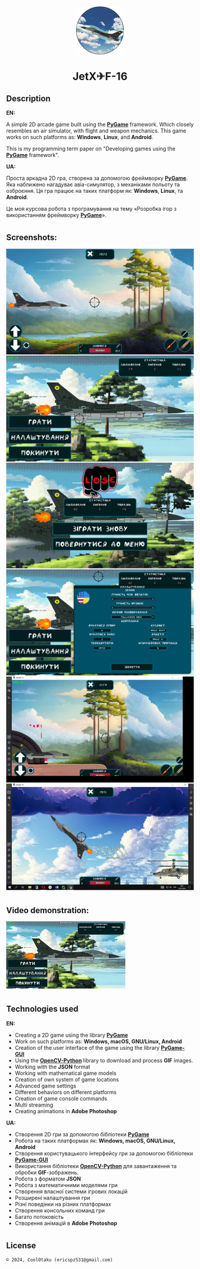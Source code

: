 <p align="center"><img width="128" height="128" src="assets/images/icon.png"/></p>
<h1 align="center">JetX✈F-16</h1>

## Description
<b>EN:</b>

A simple 2D arcade game built using the [**PyGame**](https://www.pygame.org/news) framework. Which closely resembles an air simulator, with flight and weapon mechanics.
This game works on such platforms as: **Windows**, **Linux**, and **Android**.

This is my programming term paper on "Developing games using the [**PyGame**](https://www.pygame.org/news) framework".

<b>UA:</b>

Проста аркадна 2D гра, створена за допомогою фреймворку [**PyGame**](https://www.pygame.org/news). Яка наближено нагадуває авіа-симулятор, з механіками польоту та озброєння.
Ця гра працює на таких платформ як: **Windows**, **Linux**, та **Android**.

Це моя курсова робота з програмування на тему «Розробка ігор з використанням фреймворку [**PyGame**](https://www.pygame.org/news)».

#
## Screenshots:
<p align="center">
  <img src="screenshots/1.png" height="20%"/>
  <img src="screenshots/2.jpg" height="20%"/>
  <img src="screenshots/3.png" height="20%"/>
  <img src="screenshots/4.png" height="20%"/>
  <img src="screenshots/5.jpg" height="20%"/>
  <img src="screenshots/6.png" height="20%"/>
</p>

#
## Video demonstration:
[![Video demonstration](screenshots/demo.webp)](https://www.youtube.com/watch?v=etoVw_5Qjeo)

#
## Technologies used
<b>EN:</b>
- Creating a 2D game using the library [**PyGame**](https://www.pygame.org)
- Work on such platforms as: **Windows, macOS, GNU/Linux, Android**
- Creation of the user interface of the game using the library [**PyGame-GUI**](https://pygame-gui.readthedocs.io)
- Using the [**OpenCV-Python**](https://pypi.org/project/opencv-python/) library to download and process **GIF** images.
- Working with the **JSON** format
- Working with mathematical game models
- Creation of own system of game locations
- Advanced game settings
- Different behaviors on different platforms
- Creation of game console commands
- Multi streaming
- Creating animations in **Adobe Photoshop**

<b>UA:</b>
- Створення 2D гри за допомогою бібліотеки [**PyGame**](https://www.pygame.org)
- Робота на таких платформах як: **Windows, macOS, GNU/Linux, Android**
- Створення користувацького інтерфейсу гри за допомогою бібліотеки [**PyGame-GUI**](https://pygame-gui.readthedocs.io)
- Використання бібліотеки [**OpenCV-Python**](https://pypi.org/project/opencv-python/) для завантаження та обробки **GIF**-зображень.
- Робота з форматом **JSON**
- Робота з математичними моделями гри
- Створення власної системи ігрових локацій
- Розширені налаштування гри
- Різні поведінки на різних платформах
- Створення консольних команд гри
- Багато потоковість
- Створення анімацій в **Adobe Photoshop**

#
## License
```
© 2024, CoolOtaku (ericspz531@gmail.com)
```
